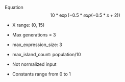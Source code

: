 Equation
$$10*\exp(-0.5*exp(-0.5*x + 2))$$
- X range: (0, 15)

- Max generations = 3
- max_expression_size: 3
- max_island_count: population/10

- Not normalized input
- Constants range from 0 to 1